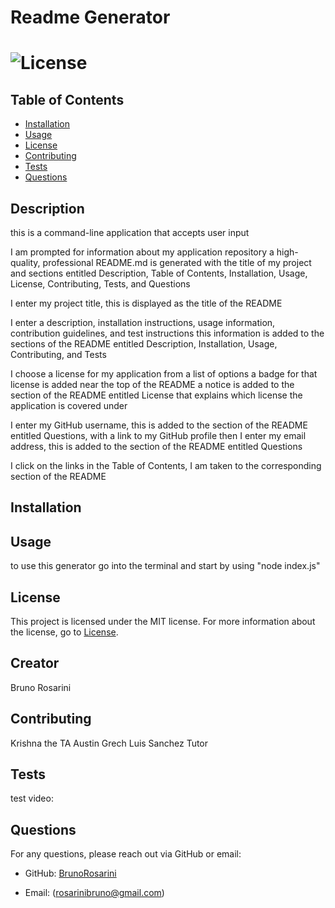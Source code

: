 # Readme Generator

# ![License](https://img.shields.io/badge/license-MIT-brightgreen)

## Table of Contents

- [Installation](#installation)
- [Usage](#usage)
- [License](#license)
- [Contributing](#contributing)
- [Tests](#tests)
- [Questions](#questions)

## Description

this is a command-line application that accepts user input

I am prompted for information about my application repository a high-quality,
professional README.md is generated with the title of my project and sections entitled Description, Table of Contents, Installation, Usage, License, Contributing, Tests, and Questions

I enter my project title, this is displayed as the title of the README

I enter a description, installation instructions, usage information, contribution guidelines, and test instructions this information is added to
the sections of the README entitled Description, Installation, Usage, Contributing, and Tests

I choose a license for my application from a list of options a badge for that license is added near the top of the README
a notice is added to the section of the README entitled License that explains which license the application is covered under

I enter my GitHub username, this is added to the section of the README entitled Questions, with a link to my GitHub profile
then I enter my email address, this is added to the section of the README entitled Questions

I click on the links in the Table of Contents, I am taken to the corresponding section of the README

## Installation

## Usage

to use this generator go into the terminal and start by using "node index.js"

## License

This project is licensed under the MIT license. For more information about the license, go to [License](https://choosealicense.com/licenses/mit/).

## Creator

Bruno Rosarini

## Contributing

Krishna the TA
Austin Grech
Luis Sanchez Tutor

## Tests

test video: 

## Questions

For any questions, please reach out via GitHub or email:

- GitHub: [BrunoRosarini](https://github.com/RdySetShine)

- Email: (rosarinibruno@gmail.com)
